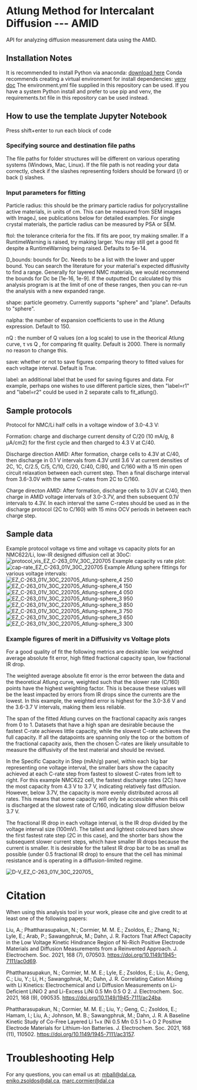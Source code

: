 # Atlung Method for Intercalant Diffusion --- AMID
API for analyzing diffusion measurement data using the AMID.

## Installation Notes
It is recommended to install Python via anaconda: [download here](https://www.anaconda.com/products/distribution)
Conda recommends creating a virtual environment for install dependencies: [venv doc](https://docs.conda.io/projects/conda/en/latest/user-guide/tasks/manage-environments.html)
The environment.yml file supplied in this repository can be used.
If you have a system Python install and prefer to use pip and venv, the requirements.txt file in this 
repository can be used instead.

## How to use the template Jupyter Notebook
Press shift+enter to run each block of code

### Specifying source and destination file paths
The file paths for folder structures will be different on various operating systems (Windows, Mac, Linux). If the file path is not reading your data correctly, check if the slashes representing folders should be forward (/) or back (\) slashes. 

### Input parameters for fitting
Particle radius: this should be the primary particle radius for polycrystalline active materials, in units of cm. This can be measured from SEM images with ImageJ, see publications below for detailed examples. For single crystal materials, the particle radius can be measured by PSA or SEM.

ftol: the tolerance criteria for the fits. If fits are poor, try making smaller. If a RuntimeWarning is raised, try making larger. You may still get a good fit despite a RuntimeWarning being raised. Defaults to 5e-14.

D_bounds: bounds for Dc. Needs to be a list with the lower and upper bound. You can search the literature for your material's expected diffusivity to find a range. Generally for layered NMC materials, we would recommend the bounds for Dc be [1e-16, 1e-9]. If the outputted Dc calculated by this analysis program is at the limit of one of these ranges, then you can re-run the analysis with a new expanded range.

shape: particle geometry. Currently supports "sphere" and "plane". Defaults to "sphere".

nalpha: the number of expansion coefficients to use in the Atlung expression. Default to 150.

nQ : the number of Q values (on a log scale) to use in the theorical Atlung curve, τ vs Q , for comparing fit quality. Default is 2000. There is normally no reason to change this.

save: whether or not to save figures comparing theory to fitted values for each voltage interval. Default is True.

label: an additional label that be used for saving figures and data. For example, perhaps one wishes to use different particle sizes, then "label=r1" and "label=r2" could be used in 2 separate calls to fit_atlung().

## Sample protocols

Protocol for NMC/Li half cells in a voltage window of 3.0-4.3 V:

Formation: charge and discharge current density of C/20 (10 mA/g, 8 µA/cm2) for the first cycle and then charged to 4.3 V at C/40. 

Discharge direction AMID: After formation, charge cells to 4.3V at C/40, then discharge in 0.1 V intervals from 4.3V until 3.6 V at current densities of 2C, 1C, C/2.5, C/5, C/10, C/20, C/40, C/80, and C/160 with a 15 min open circuit relaxation between each current step. Then a final discharge interval from 3.6-3.0V with the same C-rates from 2C to C/160.

Charge directon AMID: After formation, discharge cells to 3.0V at C/40, then charge in AMID voltage intervals of 3.0-3.7V, and then subsequent 0.1V intervals to 4.3V. In each interval the same C-rates should be used as in the discharge protocol (2C to C/160) with 15 mins OCV periods in between each charge step.


## Sample data

Example protocol voltage vs time and voltage vs capacity plots for an NMC622/Li, low-IR designed diffusion cell at 30oC:
![protocol_vis_EZ_C-263_01V_30C_220705](https://user-images.githubusercontent.com/95938840/184234331-6ab90da3-53b9-40f4-9957-2a71876fb896.jpg)
Example capacity vs rate plot:
![cap-rate_EZ_C-263_01V_30C_220705](https://user-images.githubusercontent.com/95938840/184234346-fae86e91-b525-428d-9fe0-58e7edd3056d.jpg)
Example Atlung sphere fittings for various voltage intervals:
![EZ_C-263_01V_30C_220705_Atlung-sphere_4 250](https://user-images.githubusercontent.com/95938840/184234360-67aae4d7-2904-4cb8-954a-8f0f35be8cb4.jpg)
![EZ_C-263_01V_30C_220705_Atlung-sphere_4 150](https://user-images.githubusercontent.com/95938840/184234677-479bfe95-9837-4bb5-bec3-c2a071c50ddd.jpg)
![EZ_C-263_01V_30C_220705_Atlung-sphere_4 050](https://user-images.githubusercontent.com/95938840/184234683-e7859ab3-265b-4311-bf3f-1ad5b4051373.jpg)
![EZ_C-263_01V_30C_220705_Atlung-sphere_3 950](https://user-images.githubusercontent.com/95938840/184234687-45f27d5d-6bff-481d-aaf1-d256d06ef65e.jpg)
![EZ_C-263_01V_30C_220705_Atlung-sphere_3 850](https://user-images.githubusercontent.com/95938840/184234695-2d271a93-41b3-46b2-9552-e6cd667a1177.jpg)
![EZ_C-263_01V_30C_220705_Atlung-sphere_3 750](https://user-images.githubusercontent.com/95938840/184234698-3fddfa12-e45b-4d6b-8894-32edf5ecafe2.jpg)
![EZ_C-263_01V_30C_220705_Atlung-sphere_3 650](https://user-images.githubusercontent.com/95938840/184234707-63517af1-dea5-411a-9ee4-51b29f1f1725.jpg)
![EZ_C-263_01V_30C_220705_Atlung-sphere_3 300](https://user-images.githubusercontent.com/95938840/184234712-24a5f28f-d4e2-4948-b266-cad154df5ea3.jpg)

### Example figures of merit in a Diffusivity vs Voltage plots

For a good quality of fit the following metrics are desirable: low weighted average absolute fit error, high fitted fractional capacity span, low fractional IR drop.

The weighted average absolute fit error is the error between the data and the theoretical Atlung curve, weighted such that the slower rate (C/160) points have the highest weighting factor. This is because these values will be the least impacted by errors from IR drops since the currents are the lowest. In this example, the weighted error is highest for the 3.0-3.6 V and the 3.6-3.7 V intervals, making them less reliable.

The span of the fitted Atlung curves on the fractional capacity axis ranges from 0 to 1. Datasets that have a high span are desirable because the fastest C-rate achieves little capacity, while the slowest C-rate achieves the full capacity. If all the datapoints are spanning only the top or the bottom of the fractional capacity axis, then the chosen C-rates are likely unsuitable to measure the diffusivity of the test material and should be revised.

In the Specific Capacity in Step (mAh/g) panel, within each big bar representing one voltage interval, the smaller bars show the capacity achieved at each C-rate step from fastest to slowest C-rates from left to right. For this example NMC622 cell, the fastest discharge rates (2C) have the most capacity from 4.3 V to 3.7 V, indicating relatively fast diffusion.  However, below 3.7V, the capacity is more evenly distributed across all rates. This means that some capacity will only be accessible when this cell is discharged at the slowest rate of C/160, indicating slow diffusion below 3.7 V.

The fractional IR drop in each voltage interval, is the IR drop divided by the voltage interval size (100mV). The tallest and lightest coloured bars show the first fastest rate step (2C in this case), and the shorter bars show the subsequent slower current steps, which have smaller IR drops because the current is smaller. It is desirable for the tallest IR drop bar to be as small as possible (under 0.5 fractional IR drop) to ensure that the cell has minimal resistance and is operating in a diffusion-limited regime.

![D-V_EZ_C-263_01V_30C_220705_](https://user-images.githubusercontent.com/95938840/184234373-9b55173c-d49a-4c2a-8be4-a066d32d5050.jpg)


# Citation
When using this analysis tool in your work, please cite and give credit to at least one of the following papers: 

Liu, A.; Phattharasupakun, N.; Cormier, M. M. E.; Zsoldos, E.; Zhang, N.; Lyle, E.; Arab, P.; Sawangphruk, M.; Dahn, J. R. Factors That Affect Capacity in the Low Voltage Kinetic Hindrance Region of Ni-Rich Positive Electrode Materials and Diffusion Measurements from a Reinvented Approach. J. Electrochem. Soc. 2021, 168 (7), 070503. https://doi.org/10.1149/1945-7111/ac0d69.

Phattharasupakun, N.; Cormier, M. M. E.; Lyle, E.; Zsoldos, E.; Liu, A.; Geng, C.; Liu, Y.; Li, H.; Sawangphruk, M.; Dahn, J. R. Correlating Cation Mixing with Li Kinetics: Electrochemical and Li Diffusion Measurements on Li-Deficient LiNiO 2 and Li-Excess LiNi 0.5 Mn 0.5 O 2. J. Electrochem. Soc. 2021, 168 (9), 090535. https://doi.org/10.1149/1945-7111/ac24ba.	

Phattharasupakun, N.; Cormier, M. M. E.; Liu, Y.; Geng, C.; Zsoldos, E.; Hamam, I.; Liu, A.; Johnson, M. B.; Sawangphruk, M.; Dahn, J. R. A Baseline Kinetic Study of Co-Free Layered Li 1+x (Ni 0.5 Mn 0.5 ) 1−x O 2 Positive Electrode Materials for Lithium-Ion Batteries. J. Electrochem. Soc. 2021, 168 (11), 110502. https://doi.org/10.1149/1945-7111/ac3157.


# Troubleshooting Help
For any questions, you can email us at: mball@dal.ca, eniko.zsoldos@dal.ca, marc.cormier@dal.ca
